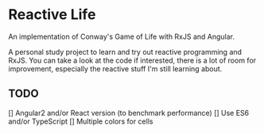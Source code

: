 # Reactive Life

An implementation of Conway's Game of Life with RxJS and Angular.

A personal study project to learn and try out reactive programming and RxJS.
You can take a look at the code if interested, there is a lot of room for improvement,
especially the reactive stuff I'm still learning about.

## TODO

[] Angular2 and/or React version (to benchmark performance)
[] Use ES6 and/or TypeScript
[] Multiple colors for cells
